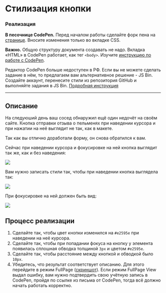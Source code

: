 # Стилизация кнопки

### Реализация

**В песочнице CodePen.** Перед началом работы сделайте форк пена на [странице](https://codepen.io/Netology/pen/gBgLZz?editors=1000#0). Вносите изменения только во вкладке CSS.

**Важно.** Общую структуру документа создавать не надо. Вкладка «HTML» в CodePen работает, как тег `<body>`.
Изучите [инструкцию по работе с CodePen](https://github.com/netology-code/guides/tree/master/codepen).

Редактор CodePen больше недоступен в РФ. Если вы не можете сделать задание в нём, то предлагаем вам альтернативное решение - JS Bin. Создайте аккаунт, перенесите стили из репозитория GitHub и выполняйте задания в JS Bin. [Подробная инструкция](https://disk.360.yandex.ru/i/dTjR9F-QJOgMfw)

---

## Описание

На следуюший день ваш сосед обнаружил ещё один недочёт на своём сайте. Кнопка отправки отзыва о пельменях при наведении курсора и при нажатии на неё выглядит не так, как в макете.

Так как вы отлично доработали форму, он снова обратился к вам.

Сейчас при наведении курсора и фокусировке на ней кнопка выглядит так же, как и без наведения:

![](https://netology-code.github.io/html-2-homeworks/sources/3-1/button-before.jpg)

Вам нужно записать стили так, чтобы при наведении кнопка выглядела так:

![](https://netology-code.github.io/html-2-homeworks/sources/3-1/button-hover.jpg)

При фокусировке на ней должен быть вид:

![](https://netology-code.github.io/html-2-homeworks/sources/3-1/button-click.jpg)

## Процесс реализации

1. Сделайте так, чтобы цвет кнопки изменился на `#e2595e` при наведении на неё курсора.
2. Сделайте так, чтобы при попадании фокуса на кнопку у элемента появилась сплошная обводка толщиной `3px` и цветом `#e2595e`.
3. Сделайте так, чтобы расстояние между кнопкой и обводкой было `10px`.
4. Убедитесь, что результат соответствует описанию. Для этого перейдите в режим FullPage ([скриншот](/sources/screen.md)). Если режим FullPage View выдал ошибку, вам нужно подтвердить свою учётную запись в CodePen, пройдя по ссылке из письма от CodePen, тогда всё должно начать работать корректно.
